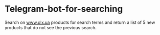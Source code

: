 # Telegram-bot-for-searching
Search on www.olx.ua products for search terms and return a list of 5 new products that do not see the previous search.
